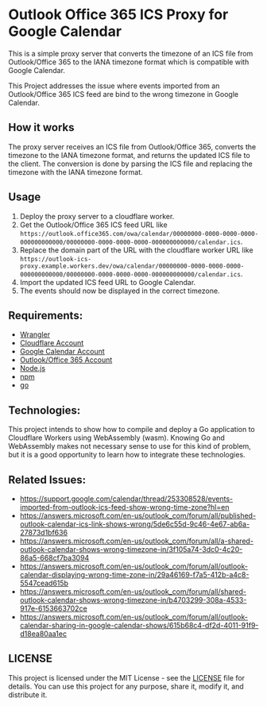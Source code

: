 # Outlook Office 365 ICS Proxy for Google Calendar
This is a simple proxy server that converts the timezone of an ICS file from Outlook/Office 365 to the IANA timezone format which is compatible with Google Calendar.

This Project addresses the issue where events imported from an Outlook/Office 365 ICS feed are bind to the wrong timezone in Google Calendar.

## How it works
The proxy server receives an ICS file from Outlook/Office 365, converts the timezone to the IANA timezone format, and returns the updated ICS file to the client.
The conversion is done by parsing the ICS file and replacing the timezone with the IANA timezone format.

## Usage
1. Deploy the proxy server to a cloudflare worker.
2. Get the Outlook/Office 365 ICS feed URL like `https://outlook.office365.com/owa/calendar/00000000-0000-0000-0000-000000000000/00000000-0000-0000-0000-000000000000/calendar.ics`.
3. Replace the domain part of the URL with the cloudflare worker URL like `https://outlook-ics-proxy.example.workers.dev/owa/calendar/00000000-0000-0000-0000-000000000000/00000000-0000-0000-0000-000000000000/calendar.ics`.
4. Import the updated ICS feed URL to Google Calendar.
5. The events should now be displayed in the correct timezone.

## Requirements:
- [Wrangler](https://developers.cloudflare.com/workers/cli-wrangler/install-update)
- [Cloudflare Account](https://dash.cloudflare.com/sign-up/workers)
- [Google Calendar Account](https://calendar.google.com/)
- [Outlook/Office 365 Account](https://outlook.office.com/)
- [Node.js](https://nodejs.org/)
- [npm](https://www.npmjs.com/)
- [go](https://golang.org/)

## Technologies:
This project intends to show how to compile and deploy a Go application to Cloudflare Workers using WebAssembly (wasm).
Knowing Go and WebAssembly makes not necessary sense to use for this kind of problem, but it is a good opportunity to learn how to integrate these technologies.

## Related Issues:
- https://support.google.com/calendar/thread/253308528/events-imported-from-outlook-ics-feed-show-wrong-time-zone?hl=en
- https://answers.microsoft.com/en-us/outlook_com/forum/all/published-outlook-calendar-ics-link-shows-wrong/5de6c55d-9c46-4e67-ab6a-27873d1bf636
- https://answers.microsoft.com/en-us/outlook_com/forum/all/a-shared-outlook-calendar-shows-wrong-timezone-in/3f105a74-3dc0-4c20-86a5-668cf7ba3094
- https://answers.microsoft.com/en-us/outlook_com/forum/all/outlook-calendar-displaying-wrong-time-zone-in/29a46169-f7a5-412b-a4c8-5547cead615b
- https://answers.microsoft.com/en-us/outlook_com/forum/all/shared-outlook-calendar-shows-wrong-timezone-in/b4703299-308a-4533-917e-6153663702ce
- https://answers.microsoft.com/en-us/outlook_com/forum/all/outlook-calendar-sharing-in-google-calendar-shows/615b68c4-df2d-4011-91f9-d18ea80aa1ec

## LICENSE
This project is licensed under the MIT License - see the [LICENSE](LICENSE) file for details.
You can use this project for any purpose, share it, modify it, and distribute it.